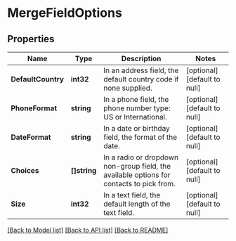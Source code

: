 # MergeFieldOptions

## Properties
Name | Type | Description | Notes
------------ | ------------- | ------------- | -------------
**DefaultCountry** | **int32** | In an address field, the default country code if none supplied. | [optional] [default to null]
**PhoneFormat** | **string** | In a phone field, the phone number type: US or International. | [optional] [default to null]
**DateFormat** | **string** | In a date or birthday field, the format of the date. | [optional] [default to null]
**Choices** | **[]string** | In a radio or dropdown non-group field, the available options for contacts to pick from. | [optional] [default to null]
**Size** | **int32** | In a text field, the default length of the text field. | [optional] [default to null]

[[Back to Model list]](../README.md#documentation-for-models) [[Back to API list]](../README.md#documentation-for-api-endpoints) [[Back to README]](../README.md)

